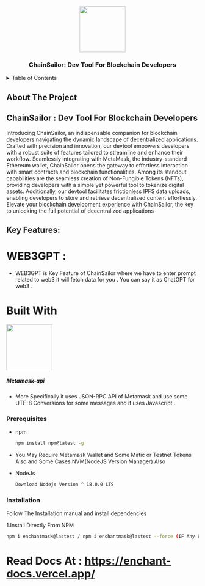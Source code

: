 <div align="center">
 <img src="https://github.com/Adidem23/ChainSailor/assets/124609794/61c644cc-bca0-4fb8-b4f6-9f1f3745e880" height="120px" width="120px" />
  <h3 align="center"> ChainSailor: Dev Tool For Blockchain Developers</h3>
</div>
<details>
  <summary>Table of Contents</summary>
  <ol>
    <li>
      <a href="#about-the-project">About The Project</a>
      <ul>
        <li><a href="#built-with">Built With</a></li>
      </ul>
    </li>
    <li>
      <a href="#getting-started">Getting Started</a>
      <ul>
        <li><a href="#prerequisites">Prerequisites</a></li>
        <li><a href="#installation">Installation</a></li>
      </ul>
    </li>
    <li><a href="#usage">Usage</a></li>
  </ol>
</details>

## About The Project

 ##  ChainSailor : Dev Tool For Blockchain Developers

Introducing ChainSailor, an indispensable companion for blockchain developers navigating the dynamic landscape of decentralized applications. Crafted with precision and innovation, our devtool empowers developers with a robust suite of features tailored to streamline and enhance their workflow. Seamlessly integrating with MetaMask, the industry-standard Ethereum wallet, ChainSailor opens the gateway to effortless interaction with smart contracts and blockchain functionalities. Among its standout capabilities are the seamless creation of Non-Fungible Tokens (NFTs), providing developers with a simple yet powerful tool to tokenize digital assets. Additionally, our devtool facilitates frictionless IPFS data uploads, enabling developers to store and retrieve decentralized content effortlessly. Elevate your blockchain development experience with ChainSailor, the key to unlocking the full potential of decentralized applications


## Key Features:

# WEB3GPT : 
- WEB3GPT is Key Feature of ChainSailor where we have to enter prompt related to web3 it will fetch data for you . You can say it as ChatGPT for web3 . 

# Built With 
 <div>
  <img src="https://github.com/Adidem23/EnchantMask/assets/124609794/2a5e894a-a648-4169-87d5-b7f4b16e3255" height="120px" width="120px"  />
  <h5>Metamask-api</h3>
 </div>

- More Specifically it uses JSON-RPC API of Metamask and use some UTF-8 Conversions for some messages and it uses Javascript . 

### Prerequisites

* npm
  ```sh
  npm install npm@latest -g
  ```
* You May Require Metamask Wallet and Some Matic or Testnet Tokens Also and Some Cases NVM(NodeJS Version Manager) Also 
  
* NodeJs
  ```sh
  Download Nodejs Version ^ 18.0.0 LTS 
  ```

### Installation
Follow The Installation manual and install dependencies 

1.Install Directly From NPM 
   ```sh
npm i enchantmask@lastest / npm i enchantmask@lastest --force (IF Any Error Occurs)
   ```

# Read Docs At : https://enchant-docs.vercel.app/
